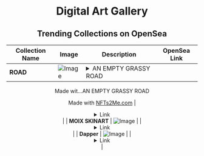 <div align="center">

# Digital Art Gallery

## Trending Collections on OpenSea

| Collection Name                       | Image                                                                                     | Description                       | OpenSea Link                                                                                          |
|---------------------------------------|-------------------------------------------------------------------------------------------|-----------------------------------|--------------------------------------------------------------------------------------------------------|
| **ROAD** | ![Image](https://i.seadn.io/s/raw/files/1aa5b0329047ee73f8fc6be190c13fa5.webp?w=500&auto=format?w=200&auto=format) | <details><summary>AN EMPTY GRASSY ROAD

Made wit...</summary>AN EMPTY GRASSY ROAD

Made with [NFTs2Me.com](https://nfts2me.com/)</details> | <details><summary>Link</summary>[ROAD](https://opensea.io/collection/road-243)</details> |
| **MOIX SKINART** | ![Image](https://i.seadn.io/s/raw/files/723601df4cd08d8002853602289cb380.gif?w=500&auto=format?w=200&auto=format) |  | <details><summary>Link</summary>[MOIX SKINART](https://opensea.io/collection/moix-skinart)</details> |
| **Dapper** | ![Image](https://i.seadn.io/s/raw/files/f7e21c54dae27b7b94541fe3fd7ca94d.jpg?w=500&auto=format?w=200&auto=format) |  | <details><summary>Link</summary>[Dapper](https://opensea.io/collection/dapper-828)</details> |

</div>